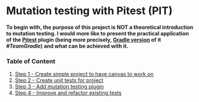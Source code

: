 # Mutation testing with Pitest (PIT)

**To begin with, the purpose of this project is NOT a theoretical introduction to mutation testing. I would more like to present the practical application of the [Pitest](https://pitest.org/) plugin (being more precisely, [Gradle version](https://gradle-pitest-plugin.solidsoft.info/) of it *#TeamGradle*) and what can be achieved with it.**

### Table of Content
1. [Step 1 - Create simple project to have canvas to work on](https://github.com/RafKulas/mutation-demo/tree/step_1/create_project#create-simple-project)
2. [Step 2 - Create unit tests for project](https://github.com/RafKulas/mutation-demo/tree/step_2/create_tests#add-unit-tests)
3. [Step 3 - Add mutation testing plugin](https://github.com/RafKulas/mutation-demo/tree/step_3/add_mutation_tests#add-mutation-testing)
4. [Step 4 - Improve and refactor existing tests](https://github.com/RafKulas/mutation-demo/tree/step_4/refactor_after_pitest#improve-and-refactor-tests)
